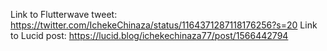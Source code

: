 Link to Flutterwave tweet: https://twitter.com/IchekeChinaza/status/1164371287118176256?s=20
Link to Lucid post:
https://lucid.blog/ichekechinaza77/post/1566442794